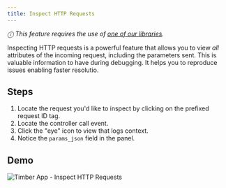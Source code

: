 ```yaml
---
title: Inspect HTTP Requests
---
```

*ⓘ This feature requires the use of [one of our libraries](/docs/languages).*

Inspecting HTTP requests is a powerful feature that allows you to view *all* attributes of the incoming request, including the parameters sent. This is valuable information to have during debugging. It helps you to reproduce issues enabling faster resolutio.


## Steps

1. Locate the request you'd like to inspect by clicking on the prefixed request ID tag.
2. Locate the controller call event.
3. Click the "eye" icon to view that logs context.
4. Notice the `params_json` field in the panel.


## Demo

![Timber App - Inspect HTTP Requests](//images.contentful.com/h6vh38q7qvzk/2oAFlU0z92QaWoEIQK8soq/affc19600dfc6b9930c2596cb61a8fb6/Screen_Recording_2017-08-13_at_10.58_AM.gif)
